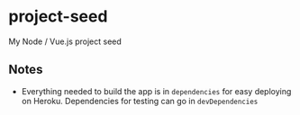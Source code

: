 # project-seed
My Node / Vue.js project seed

## Notes
- Everything needed to build the app is in `dependencies` for easy deploying on Heroku. Dependencies for testing can go in `devDependencies`
